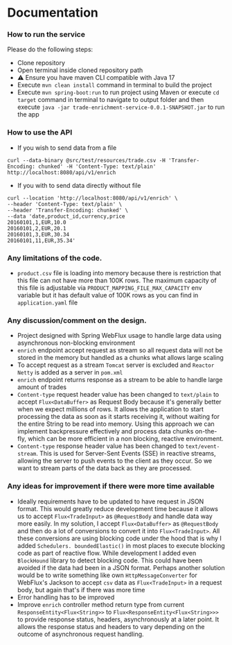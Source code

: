 # Documentation
### How to run the service
Please do the following steps:
- Clone repository
- Open terminal inside cloned repository path
- ⚠️ Ensure you have maven CLI compatible with Java 17
- Execute `mvn clean install` command in terminal to build the project
- Execute `mvn spring-boot:run` to run project using Maven or execute `cd target` command in terminal to navigate to output folder and then execute `java -jar trade-enrichment-service-0.0.1-SNAPSHOT.jar` to run the app

### How to use the API
- If you wish to send data from a file
```curl
curl --data-binary @src/test/resources/trade.csv -H 'Transfer-Encoding: chunked' -H 'Content-Type: text/plain' http://localhost:8080/api/v1/enrich
```
- If you with to send data directly without file
```curl
curl --location 'http://localhost:8080/api/v1/enrich' \
--header 'Content-Type: text/plain' \
--header 'Transfer-Encoding: chunked' \
--data 'date,product_id,currency,price
20160101,1,EUR,10.0
20160101,2,EUR,20.1
20160101,3,EUR,30.34
20160101,11,EUR,35.34'
```
### Any limitations of the code.
- `product.csv` file is loading into memory because there is restriction that this file can not have more than 100K 
  rows. The maximum capacity of this file is adjustable via `PRODUCT_MAPPING_FILE_MAX_CAPACITY` env variable but it has 
  default value of 100K rows as you can find in `application.yaml` file

### Any discussion/comment on the design.
- Project designed with Spring WebFlux usage to handle large data using asynchronous non-blocking environment
- `enrich` endpoint accept request as stream so all request data will not be stored in the memory but handled as a 
  chunks what allows large scaling
- To accept request as a stream `Tomcat` server is excluded and `Reactor Netty` is added as a server in `pom.xml`
- `enrich` endpoint returns response as a stream to be able to handle large amount of trades
- `Content-type` request header value has been changed to `text/plain` to accept `Flux<DataBuffer>` as Request Body 
  because it's generally better when we expect millions of rows. It allows the 
  application to start processing the data as soon as it starts receiving it, without waiting for the entire String 
  to be read into memory. Using this approach we can implement backpressure effectively and process data chunks 
  on-the-fly, which can be more efficient in a non blocking, reactive environment.
- `Content-type` response header value has been changed to `text/event-stream`. This is used for Server-Sent Events 
  (SSE) in reactive streams, allowing the server to push events to the client as they occur. So we want to stream 
  parts of the data back as they are processed.

### Any ideas for improvement if there were more time available
- Ideally requirements have to be updated to have request in JSON format. This would greatly reduce development time 
  because it allows us to accept `Flux<TradeInput>` as `@RequestBody` and handle data way more easily. In my 
  solution, I accept `Flux<DataBuffer>` as `@RequestBody` and then do a lot of conversions to convert it into 
  `Flux<TradeInput>`. All these conversions are using blocking code under the hood that is why I added `Schedulers.
  boundedElastic()` in most places to execute blocking code as part of reactive flow. While development I 
  added even `BlockHound` library to detect blocking code. This could have been avoided if the data had been in a JSON 
  format. Perhaps another solution would be to write something like own `HttpMessageConverter` for WebFlux's Jackson to 
  accept `csv` data as `Flux<TradeInput>` in a request body, but again that's if there was more time
- Error handling has to be improved
- Improve `enrich` controller method return type from current `ResponseEntity<Flux<String>>` to 
  `Flux<ResponseEntity<Flux<String>>>` to provide response status, headers, asynchronously at a later 
  point. It allows the response status and headers to vary depending on the outcome of asynchronous request handling.